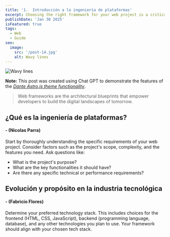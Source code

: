```yaml
---
title: '1.	Introducción a la ingeniería de plataformas'
excerpt: Choosing the right framework for your web project is a critical decision that can significantly impact the development process and the success of your project. With so many options available, it's essential to consider various factors before making a choice.
publishDate: 'Jan 30 2025'
isFeatured: true
tags:
  - Web
  - Guide
seo:
  image:
    src: '/post-14.jpg'
    alt: Wavy lines
---
```


![Wavy lines](/post-14.jpg)

**Note:** This post was created using Chat GPT to demonstrate the features of the _[Dante Astro.js theme functionality](https://justgoodui.com/astro-themes/dante/)_.

> Web frameworks are the architectural blueprints that empower developers to build the digital landscapes of tomorrow.

## **¿Qué es la ingeniería de plataformas?**
#### **- (Nicolas Parra)**

Start by thoroughly understanding the specific requirements of your web project. Consider factors such as the project's scope, complexity, and the features you need. Ask questions like:

- What is the project's purpose?
- What are the key functionalities it should have?
- Are there any specific technical or performance requirements?

## **Evolución y propósito en la industria tecnológica**
#### **- (Fabricio Flores)**

Determine your preferred technology stack. This includes choices for the frontend (HTML, CSS, JavaScript), backend (programming language, database), and any other technologies you plan to use. Your framework should align with your chosen tech stack.

